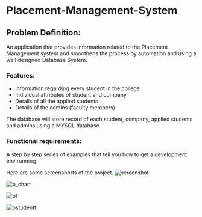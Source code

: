 # Placement-Management-System

## Problem Definition:
An application that provides information related to the Placement Management system and smoothens the process by automation and using a well designed Database System. 

### Features:
* Information regarding every student in the college
* Individual attributes of student and company
* Details of all the applied students 
* Details of the admins (faculty members)

The database will store record of each student, company, applied students and admins using a MYSQL database.

### Functional requirements:

A step by step series of examples that tell you how to get a development env running




Here are some screenshorts of the project.
![screenshot](https://user-images.githubusercontent.com/35973080/47303062-a3d9a180-d640-11e8-9cd0-c0427aa246ad.png)

![p_chart](https://user-images.githubusercontent.com/35973080/47303113-b6ec7180-d640-11e8-87ed-cb5df3aea960.png)

![p1](https://user-images.githubusercontent.com/35973080/47303145-c9ff4180-d640-11e8-8af0-62fa32fff798.png)

![pstudentt](https://user-images.githubusercontent.com/35973080/47303173-db484e00-d640-11e8-8e6b-721a69128e60.png)
